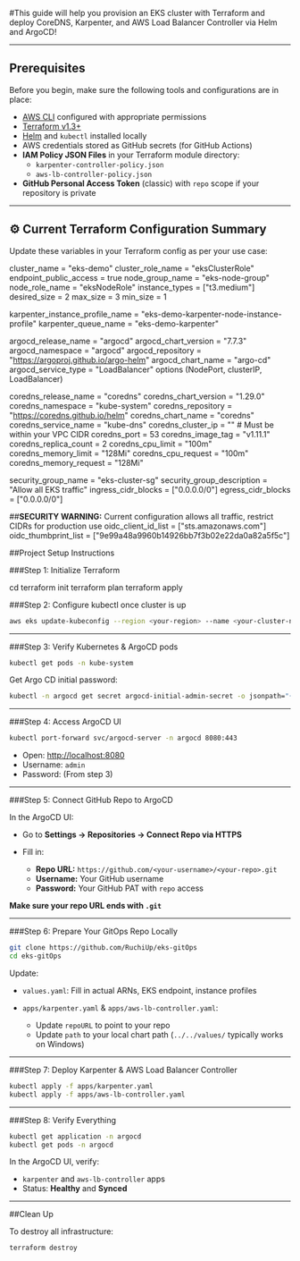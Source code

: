 

#This guide will help you provision an EKS cluster with Terraform and deploy CoreDNS, Karpenter, and AWS Load Balancer Controller via Helm and ArgoCD!

---

## Prerequisites

Before you begin, make sure the following tools and configurations are in place:

* [AWS CLI](https://docs.aws.amazon.com/cli/latest/userguide/install-cliv2.html) configured with appropriate permissions
* [Terraform v1.3+](https://developer.hashicorp.com/terraform/downloads)
* [Helm](https://helm.sh/docs/intro/install/) and `kubectl` installed locally
* AWS credentials stored as GitHub secrets (for GitHub Actions)
* **IAM Policy JSON Files** in your Terraform module directory:
  * `karpenter-controller-policy.json`
  * `aws-lb-controller-policy.json`
* **GitHub Personal Access Token** (classic) with `repo` scope if your repository is private

---

## ⚙️ Current Terraform Configuration Summary

Update these variables in your Terraform config as per your use case:

cluster_name           = "eks-demo"
cluster_role_name      = "eksClusterRole"
endpoint_public_access = true
node_group_name = "eks-node-group"
node_role_name  = "eksNodeRole"
instance_types  = ["t3.medium"]
desired_size    = 2
max_size        = 3
min_size        = 1


karpenter_instance_profile_name     = "eks-demo-karpenter-node-instance-profile"
karpenter_queue_name                = "eks-demo-karpenter"


argocd_release_name   = "argocd"
argocd_chart_version  = "7.7.3"
argocd_namespace      = "argocd"
argocd_repository     = "https://argoproj.github.io/argo-helm"
argocd_chart_name     = "argo-cd"
argocd_service_type   = "LoadBalancer" options (NodePort, clusterIP, LoadBalancer)


coredns_release_name   = "coredns"
coredns_chart_version  = "1.29.0"
coredns_namespace      = "kube-system"
coredns_repository     = "https://coredns.github.io/helm"
coredns_chart_name     = "coredns"
coredns_service_name   = "kube-dns"
coredns_cluster_ip     = "" # Must be within your VPC CIDR
coredns_port           = 53
coredns_image_tag      = "v1.11.1"
coredns_replica_count  = 2
coredns_cpu_limit      = "100m"
coredns_memory_limit   = "128Mi"
coredns_cpu_request    = "100m"
coredns_memory_request = "128Mi"


security_group_name        = "eks-cluster-sg"
security_group_description = "Allow all EKS traffic"
ingress_cidr_blocks        = ["0.0.0.0/0"]
egress_cidr_blocks         = ["0.0.0.0/0"]

##**SECURITY WARNING:** Current configuration allows all traffic, restrict CIDRs for production use
oidc_client_id_list     = ["sts.amazonaws.com"]
oidc_thumbprint_list    = ["9e99a48a9960b14926bb7f3b02e22da0a82a5f5c"]




##Project Setup Instructions

###Step 1: Initialize Terraform

cd <your-terraform-project-directory>
terraform init
terraform plan
terraform apply

###Step 2: Configure kubectl once cluster is up

```bash
aws eks update-kubeconfig --region <your-region> --name <your-cluster-name>
```
---
###Step 3: Verify Kubernetes & ArgoCD pods

```bash
kubectl get pods -n kube-system
```

Get Argo CD initial password:

```bash
kubectl -n argocd get secret argocd-initial-admin-secret -o jsonpath="{.data.password}" | base64 -d
```

---

###Step 4: Access ArgoCD UI

```bash
kubectl port-forward svc/argocd-server -n argocd 8080:443
```

* Open: [http://localhost:8080](http://localhost:8080)
* Username: `admin`
* Password: (From step 3)

---

###Step 5: Connect GitHub Repo to ArgoCD

In the ArgoCD UI:

* Go to **Settings → Repositories → Connect Repo via HTTPS**
* Fill in:

  * **Repo URL:** `https://github.com/<your-username>/<your-repo>.git`
  * **Username:** Your GitHub username
  * **Password:** Your GitHub PAT with `repo` access

**Make sure your repo URL ends with `.git`**

---

###Step 6: Prepare Your GitOps Repo Locally

```bash
git clone https://github.com/RuchiUp/eks-gitOps
cd eks-gitOps
```

Update:

* `values.yaml`: Fill in actual ARNs, EKS endpoint, instance profiles
* `apps/karpenter.yaml` & `apps/aws-lb-controller.yaml`:

  * Update `repoURL` to point to your repo
  * Update `path` to your local chart path (`../../values/` typically works on Windows)

---

###Step 7: Deploy Karpenter & AWS Load Balancer Controller

```bash
kubectl apply -f apps/karpenter.yaml
kubectl apply -f apps/aws-lb-controller.yaml
```

---

###Step 8: Verify Everything

```bash
kubectl get application -n argocd
kubectl get pods -n argocd
```

In the ArgoCD UI, verify:

* `karpenter` and `aws-lb-controller` apps
* Status: **Healthy** and **Synced**

---

##Clean Up

To destroy all infrastructure:

```bash
terraform destroy
```
